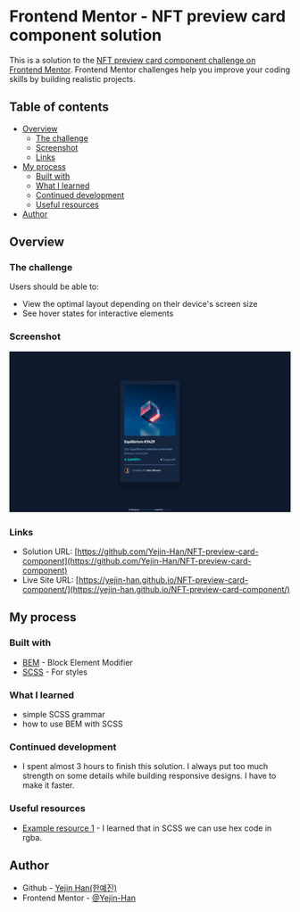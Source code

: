 # Frontend Mentor - NFT preview card component solution

This is a solution to the [NFT preview card component challenge on Frontend Mentor](https://www.frontendmentor.io/challenges/nft-preview-card-component-SbdUL_w0U). Frontend Mentor challenges help you improve your coding skills by building realistic projects. 

## Table of contents

- [Overview](#overview)
  - [The challenge](#the-challenge)
  - [Screenshot](#screenshot)
  - [Links](#links)
- [My process](#my-process)
  - [Built with](#built-with)
  - [What I learned](#what-i-learned)
  - [Continued development](#continued-development)
  - [Useful resources](#useful-resources)
- [Author](#author)

## Overview

### The challenge

Users should be able to:

- View the optimal layout depending on their device's screen size
- See hover states for interactive elements

### Screenshot

![Preview](./screenshot.jpg)

### Links

- Solution URL: [https://github.com/Yejin-Han/NFT-preview-card-component](https://github.com/Yejin-Han/NFT-preview-card-component)
- Live Site URL: [https://yejin-han.github.io/NFT-preview-card-component/](https://yejin-han.github.io/NFT-preview-card-component/)

## My process

### Built with

- [BEM](https://getbem.com/) - Block Element Modifier
- [SCSS](https://styled-components.com/) - For styles

### What I learned

- simple SCSS grammar
- how to use BEM with SCSS

### Continued development

- I spent almost 3 hours to finish this solution. I always put too much strength on some details while building responsive designs. I have to make it faster.

### Useful resources

- [Example resource 1](https://mingmeng030.tistory.com/252) - I learned that in SCSS we can use hex code in rgba.

## Author

- Github - [Yejin Han(한예진)](https://github.com/Yejin-Han)
- Frontend Mentor - [@Yejin-Han](https://www.frontendmentor.io/profile/Yejin-Han)
